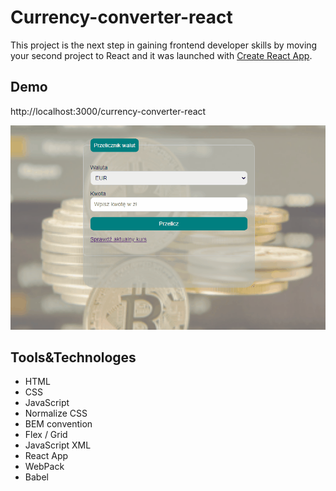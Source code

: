 # Currency-converter-react 
This project is the next step in gaining frontend developer skills by moving your second project to React
and it was launched with [Create React App](https://github.com/facebook/create-react-app).

## Demo
http://localhost:3000/currency-converter-react

![presentation list to do](images/currency-converter-react.gif)
## Tools&Technologes

- HTML
- CSS
- JavaScript
- Normalize CSS
- BEM convention
- Flex / Grid
- JavaScript XML
- React App
- WebPack
- Babel
